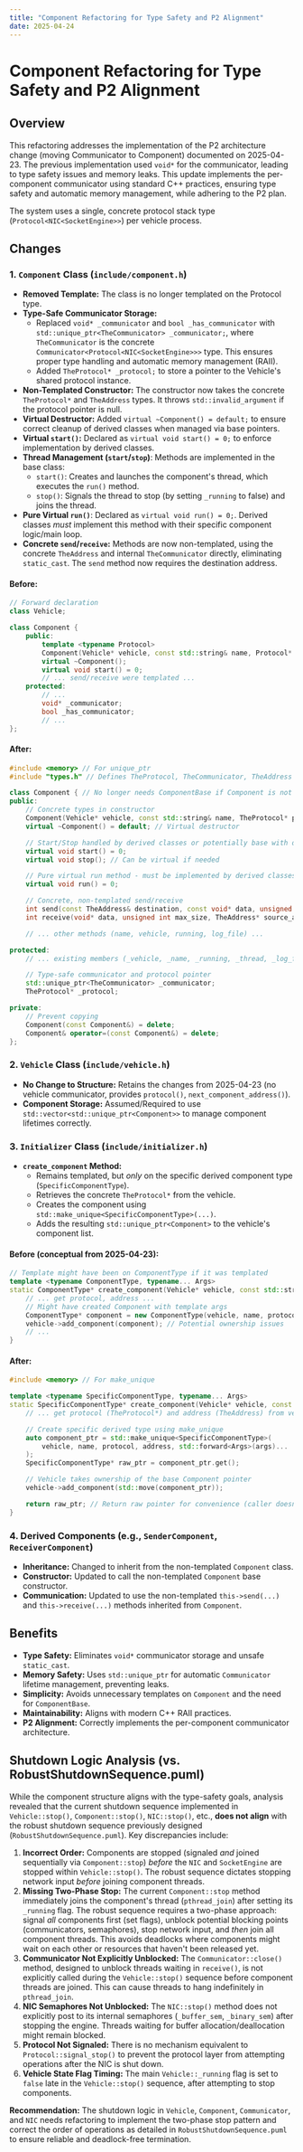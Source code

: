 ```yaml
---
title: "Component Refactoring for Type Safety and P2 Alignment"
date: 2025-04-24
---
```


# Component Refactoring for Type Safety and P2 Alignment

## Overview
This refactoring addresses the implementation of the P2 architecture change (moving Communicator to Component) documented on 2025-04-23. The previous implementation used `void*` for the communicator, leading to type safety issues and memory leaks. This update implements the per-component communicator using standard C++ practices, ensuring type safety and automatic memory management, while adhering to the P2 plan.

The system uses a single, concrete protocol stack type (`Protocol<NIC<SocketEngine>>`) per vehicle process.

## Changes

### 1. `Component` Class (`include/component.h`)
- **Removed Template:** The class is no longer templated on the Protocol type.
- **Type-Safe Communicator Storage:**
    - Replaced `void* _communicator` and `bool _has_communicator` with `std::unique_ptr<TheCommunicator> _communicator;`, where `TheCommunicator` is the concrete `Communicator<Protocol<NIC<SocketEngine>>>` type. This ensures proper type handling and automatic memory management (RAII).
    - Added `TheProtocol* _protocol;` to store a pointer to the Vehicle's shared protocol instance.
- **Non-Templated Constructor:** The constructor now takes the concrete `TheProtocol*` and `TheAddress` types. It throws `std::invalid_argument` if the protocol pointer is null.
- **Virtual Destructor:** Added `virtual ~Component() = default;` to ensure correct cleanup of derived classes when managed via base pointers.
- **Virtual `start()`:** Declared as `virtual void start() = 0;` to enforce implementation by derived classes.
- **Thread Management (`start`/`stop`)**: Methods are implemented in the base class:
  - `start()`: Creates and launches the component's thread, which executes the `run()` method.
  - `stop()`: Signals the thread to stop (by setting `_running` to false) and joins the thread.
- **Pure Virtual `run()`**: Declared as `virtual void run() = 0;`. Derived classes *must* implement this method with their specific component logic/main loop.
- **Concrete `send`/`receive`:** Methods are now non-templated, using the concrete `TheAddress` and internal `TheCommunicator` directly, eliminating `static_cast`. The `send` method now requires the destination address.

#### Before:
```cpp
// Forward declaration
class Vehicle;

class Component {
    public:
        template <typename Protocol>
        Component(Vehicle* vehicle, const std::string& name, Protocol* protocol, typename Protocol::Address address);
        virtual ~Component();
        virtual void start() = 0;
        // ... send/receive were templated ...
    protected:
        // ...
        void* _communicator;
        bool _has_communicator;
        // ...
};
```

#### After:
```cpp
#include <memory> // For unique_ptr
#include "types.h" // Defines TheProtocol, TheCommunicator, TheAddress

class Component { // No longer needs ComponentBase if Component is not templated
public:
    // Concrete types in constructor
    Component(Vehicle* vehicle, const std::string& name, TheProtocol* protocol, TheAddress address);
    virtual ~Component() = default; // Virtual destructor

    // Start/Stop handled by derived classes or potentially base with different logic
    virtual void start() = 0;
    virtual void stop(); // Can be virtual if needed

    // Pure virtual run method - must be implemented by derived classes with the component's main loop
    virtual void run() = 0;

    // Concrete, non-templated send/receive
    int send(const TheAddress& destination, const void* data, unsigned int size);
    int receive(void* data, unsigned int max_size, TheAddress* source_address = nullptr);

    // ... other methods (name, vehicle, running, log_file) ...

protected:
    // ... existing members (_vehicle, _name, _running, _thread, _log_file) ...

    // Type-safe communicator and protocol pointer
    std::unique_ptr<TheCommunicator> _communicator;
    TheProtocol* _protocol;

private:
    // Prevent copying
    Component(const Component&) = delete;
    Component& operator=(const Component&) = delete;
};
```

### 2. `Vehicle` Class (`include/vehicle.h`)
- **No Change to Structure:** Retains the changes from 2025-04-23 (no vehicle communicator, provides `protocol()`, `next_component_address()`).
- **Component Storage:** Assumed/Required to use `std::vector<std::unique_ptr<Component>>` to manage component lifetimes correctly.

### 3. `Initializer` Class (`include/initializer.h`)
- **`create_component` Method:**
    - Remains templated, but *only* on the specific derived component type (`SpecificComponentType`).
    - Retrieves the concrete `TheProtocol*` from the vehicle.
    - Creates the component using `std::make_unique<SpecificComponentType>(...)`.
    - Adds the resulting `std::unique_ptr<Component>` to the vehicle's component list.

#### Before (conceptual from 2025-04-23):
```cpp
// Template might have been on ComponentType if it was templated
template <typename ComponentType, typename... Args>
static ComponentType* create_component(Vehicle* vehicle, const std::string& name, Args&&... args) {
    // ... get protocol, address ...
    // Might have created Component with template args
    ComponentType* component = new ComponentType(vehicle, name, protocol, address, ...);
    vehicle->add_component(component); // Potential ownership issues
    // ...
}
```

#### After:
```cpp
#include <memory> // For make_unique

template <typename SpecificComponentType, typename... Args>
static SpecificComponentType* create_component(Vehicle* vehicle, const std::string& name, Args&&... args) {
    // ... get protocol (TheProtocol*) and address (TheAddress) from vehicle ...

    // Create specific derived type using make_unique
    auto component_ptr = std::make_unique<SpecificComponentType>(
        vehicle, name, protocol, address, std::forward<Args>(args)...
    );
    SpecificComponentType* raw_ptr = component_ptr.get();

    // Vehicle takes ownership of the base Component pointer
    vehicle->add_component(std::move(component_ptr));

    return raw_ptr; // Return raw pointer for convenience (caller doesn't own)
}
```

### 4. Derived Components (e.g., `SenderComponent`, `ReceiverComponent`)
- **Inheritance:** Changed to inherit from the non-templated `Component` class.
- **Constructor:** Updated to call the non-templated `Component` base constructor.
- **Communication:** Updated to use the non-templated `this->send(...)` and `this->receive(...)` methods inherited from `Component`.

## Benefits
- **Type Safety:** Eliminates `void*` communicator storage and unsafe `static_cast`.
- **Memory Safety:** Uses `std::unique_ptr` for automatic `Communicator` lifetime management, preventing leaks.
- **Simplicity:** Avoids unnecessary templates on `Component` and the need for `ComponentBase`.
- **Maintainability:** Aligns with modern C++ RAII practices.
- **P2 Alignment:** Correctly implements the per-component communicator architecture.

## Shutdown Logic Analysis (vs. RobustShutdownSequence.puml)

While the component structure aligns with the type-safety goals, analysis revealed that the current shutdown sequence implemented in `Vehicle::stop()`, `Component::stop()`, `NIC::stop()`, etc., **does not align** with the robust shutdown sequence previously designed (`RobustShutdownSequence.puml`). Key discrepancies include:

1.  **Incorrect Order:** Components are stopped (signaled *and* joined sequentially via `Component::stop`) *before* the `NIC` and `SocketEngine` are stopped within `Vehicle::stop()`. The robust sequence dictates stopping network input *before* joining component threads.
2.  **Missing Two-Phase Stop:** The current `Component::stop` method immediately joins the component's thread (`pthread_join`) after setting its `_running` flag. The robust sequence requires a two-phase approach: signal *all* components first (set flags), unblock potential blocking points (communicators, semaphores), stop network input, and *then* join all component threads. This avoids deadlocks where components might wait on each other or resources that haven't been released yet.
3.  **Communicator Not Explicitly Unblocked:** The `Communicator::close()` method, designed to unblock threads waiting in `receive()`, is not explicitly called during the `Vehicle::stop()` sequence before component threads are joined. This can cause threads to hang indefinitely in `pthread_join`.
4.  **NIC Semaphores Not Unblocked:** The `NIC::stop()` method does not explicitly post to its internal semaphores (`_buffer_sem`, `_binary_sem`) after stopping the engine. Threads waiting for buffer allocation/deallocation might remain blocked.
5.  **Protocol Not Signaled:** There is no mechanism equivalent to `Protocol::signal_stop()` to prevent the protocol layer from attempting operations after the NIC is shut down.
6.  **Vehicle State Flag Timing:** The main `Vehicle::_running` flag is set to `false` late in the `Vehicle::stop()` sequence, after attempting to stop components.

**Recommendation:** The shutdown logic in `Vehicle`, `Component`, `Communicator`, and `NIC` needs refactoring to implement the two-phase stop pattern and correct the order of operations as detailed in `RobustShutdownSequence.puml` to ensure reliable and deadlock-free termination. 